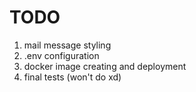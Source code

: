 # TODO
1. mail message styling
2. .env configuration
3. docker image creating and deployment
4. final tests (won't do xd)
